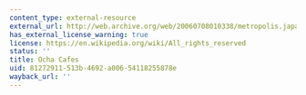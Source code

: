 ```yaml
---
content_type: external-resource
external_url: http://web.archive.org/web/20060708010338/metropolis.japantoday.com/tokyofeaturestories/375/tokyofeaturestoriesinc.htm
has_external_license_warning: true
license: https://en.wikipedia.org/wiki/All_rights_reserved
status: ''
title: Ocha Cafes
uid: 81272911-513b-4692-a006-54118255878e
wayback_url: ''
---
```

